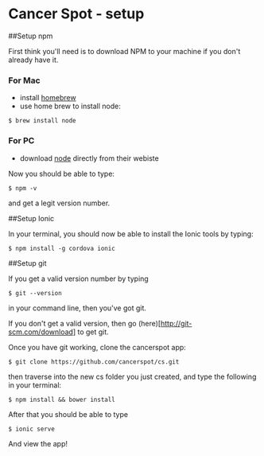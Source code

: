 # Cancer Spot - setup

##Setup npm

First think you'll need is to download NPM to your machine if you don't already have it. 

### For Mac
- install [homebrew](http://brew.sh/) 
- use home brew to install node:

````
$ brew install node
````

### For PC
- download [node](http://nodejs.org/) directly from their webiste

Now you should be able to type:

````
$ npm -v
````
and get a legit version number.

##Setup Ionic

In your terminal, you should now be able to install the Ionic tools by typing:

````
$ npm install -g cordova ionic
````

##Setup git

If you get a valid version number by typing

````
$ git --version
````

in your command line, then you've got git. 

If you don't get a valid version, then go (here)[http://git-scm.com/download] to get git.


Once you have git working, clone the cancerspot app:

````
$ git clone https://github.com/cancerspot/cs.git
````

then traverse into the new cs folder you just created, and type the following in your terminal:

````
$ npm install && bower install
````

After that you should be able to type

````
$ ionic serve
````

And view the app!

